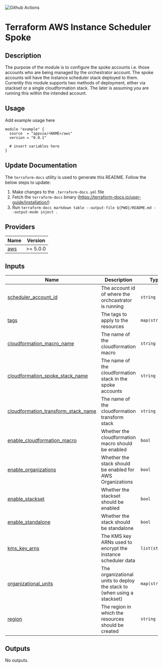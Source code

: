 ![Github Actions](../../actions/workflows/terraform.yml/badge.svg)

# Terraform AWS Instance Scheduler Spoke

## Description

The purpose of the module is to configure the spoke accounts i.e. those accounts who are being managed by the orchestrator account. The spoke accounts will have the instance scheduler stack deployed to them. Currently this module supports two methods of deployment, either via stackset or a single cloudformation stack. The later is assuming you are running this within the intended account.

## Usage

Add example usage here

```hcl
module "example" {
  source  = "appvia/<NAME>/aws"
  version = "0.0.1"

  # insert variables here
}
```

## Update Documentation

The `terraform-docs` utility is used to generate this README. Follow the below steps to update:

1. Make changes to the `.terraform-docs.yml` file
2. Fetch the `terraform-docs` binary (https://terraform-docs.io/user-guide/installation/)
3. Run `terraform-docs markdown table --output-file ${PWD}/README.md --output-mode inject .`

<!-- BEGIN_TF_DOCS -->
## Providers

| Name | Version |
|------|---------|
| <a name="provider_aws"></a> [aws](#provider\_aws) | >= 5.0.0 |

## Inputs

| Name | Description | Type | Default | Required |
|------|-------------|------|---------|:--------:|
| <a name="input_scheduler_account_id"></a> [scheduler\_account\_id](#input\_scheduler\_account\_id) | The account id of where the orchcastrator is running | `string` | n/a | yes |
| <a name="input_tags"></a> [tags](#input\_tags) | The tags to apply to the resources | `map(string)` | n/a | yes |
| <a name="input_cloudformation_macro_name"></a> [cloudformation\_macro\_name](#input\_cloudformation\_macro\_name) | The name of the cloudformation macro | `string` | `"AddDefaultTags"` | no |
| <a name="input_cloudformation_spoke_stack_name"></a> [cloudformation\_spoke\_stack\_name](#input\_cloudformation\_spoke\_stack\_name) | The name of the cloudformation stack in the spoke accounts | `string` | `"lza-instance-scheduler-spoke"` | no |
| <a name="input_cloudformation_transform_stack_name"></a> [cloudformation\_transform\_stack\_name](#input\_cloudformation\_transform\_stack\_name) | The name of the cloudformation transform stack | `string` | `"lza-instance-scheduler-spoke-add-default-tags"` | no |
| <a name="input_enable_cloudformation_macro"></a> [enable\_cloudformation\_macro](#input\_enable\_cloudformation\_macro) | Whether the cloudformation macro should be enabled | `bool` | `true` | no |
| <a name="input_enable_organizations"></a> [enable\_organizations](#input\_enable\_organizations) | Whether the stack should be enabled for AWS Organizations | `bool` | `true` | no |
| <a name="input_enable_stackset"></a> [enable\_stackset](#input\_enable\_stackset) | Whether the stackset should be enabled | `bool` | `false` | no |
| <a name="input_enable_standalone"></a> [enable\_standalone](#input\_enable\_standalone) | Whether the stack should be standalone | `bool` | `true` | no |
| <a name="input_kms_key_arns"></a> [kms\_key\_arns](#input\_kms\_key\_arns) | The KMS key ARNs used to encrypt the instance scheduler data | `list(string)` | `[]` | no |
| <a name="input_organizational_units"></a> [organizational\_units](#input\_organizational\_units) | The organizational units to deploy the stack to (when using a stackset) | `map(string)` | `{}` | no |
| <a name="input_region"></a> [region](#input\_region) | The region in which the resources should be created | `string` | `null` | no |

## Outputs

No outputs.
<!-- END_TF_DOCS -->
